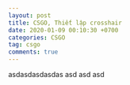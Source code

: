```yaml
---
layout: post
title: CSGO, Thiết lập crosshair
date: 2020-01-09 00:10:30 +0700
categories: CSGO
tag: csgo
comments: true
---
```

asdasdasdasdas asd asd asd
